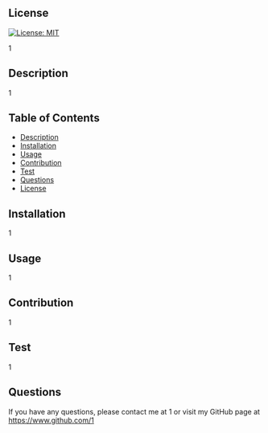 
  ## License
  
[![License: MIT](https://img.shields.io/badge/License-MIT-yellow.svg)](https://choosealicense.com/licenses/mit/)
  
    
  1
  
  ## Description
  1
    
  ## Table of Contents
    
  - [Description](#description)
  - [Installation](#installation)
  - [Usage](#usage)
  - [Contribution](#contribution)
  - [Test](#test)
  - [Questions](#questions)
  - [License](#license)

  ## Installation
  1

  

  ## Usage
  1

  ## Contribution
  1

  ## Test
  1

  ## Questions
  If you have any questions, please contact me at 1 or visit my GitHub page at https://www.github.com/1
  